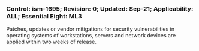 ### Control: ism-1695; Revision: 0; Updated: Sep-21; Applicability: ALL; Essential Eight: ML3
<p>Patches, updates or vendor mitigations for security vulnerabilities in operating systems of workstations, servers and network devices are applied within two weeks of release.</p>